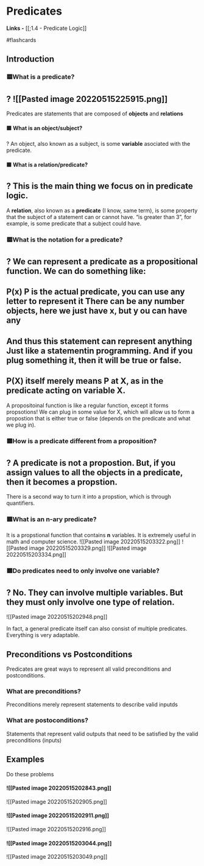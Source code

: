  # Predicates

**Links -** [[;1.4 - Predicate Logic]]

#flashcards 

Introduction
---


### 🟨What is a predicate?
?
![[Pasted image 20220515225915.png]]
-
Predicates are statements that are composed of **objects** and **relations**
<!--SR:!2022-05-16,1,230-->

#### 🟩 What is an object/subject?
?
An object, also known as a subject, is some **variable** asociated with the predicate. 
<!--SR:!2022-05-19,4,270-->






#### 🟩 What is a relation/predicate?
?
This is the **main** thing we focus on in predicate logic. 
-
A **relation**, also known as a **predicate** (I know, same term), is some property that the subject of a statement can or cannot have. “is greater than 3”, for example, is some predicate that a subject could have. 
<!--SR:!2022-05-16,1,230-->












### 🟨What is the notation for a predicate?  
?
We can represent a **predicate** as a propositional function. 
We can do something like:
-
P(x)
P is the actual predicate, you can use any letter to represent it
There can be any number objects, here we just have x, but y ou can have any
-
And thus this statement can represent **anything**
Just like a statementin programming. And if you plug something it, then it will be true or false. 
-
P(X) itself merely means P at X, as in the predicate acting on variable X. 
-
A propositoinal function is like a regular function, except it forms propsotions! We can plug in some value for X, which will allow us to form a propostion that is either true or false (depends on the predicate and what we plug in). 

<!--SR:!2022-05-16,1,230-->








### 🟩How is a predicate different from a proposition? 
?
A predicate is not a propostion.
But, if you assign values to all the objects in a predicate, then it becomes a propstion. 
-
There is a second way to turn it into a propstion, which is through quantifiers. 
<!--SR:!2022-05-16,1,230-->





### 🟥What is an n-ary predicate? 
It is a propstional function that contains **n** variables. It is extremely useful in math and computer science. 
![[Pasted image 20220515203322.png]]
![[Pasted image 20220515203329.png]]
![[Pasted image 20220515203334.png]]


### 🟩Do predicates need to only involve one variable?
?
No. They can involve multiple variables. But they must only involve one type of relation. 
-
![[Pasted image 20220515202948.png]]

In fact, a general predicate itself can also consist of multiple predicates. Everything is very adaptable. 



Preconditions vs Postconditions
---

Predicates are great ways to represent all valid preconditions and postconditions. 

### What are preconditions? 
Preconditions merely represent statements to describe valid inputds

### What are postoconditions?
Statements that represent valid outputs that need to be satisfied by the valid preconditions (inputs) 




Examples
---
Do these problems

#### ![[Pasted image 20220515202843.png]]

![[Pasted image 20220515202905.png]]


#### ![[Pasted image 20220515202911.png]]

![[Pasted image 20220515202916.png]]


#### ![[Pasted image 20220515203044.png]]

![[Pasted image 20220515203049.png]]



